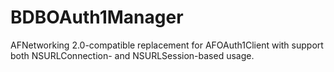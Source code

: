 BDBOAuth1Manager
=======================

AFNetworking 2.0-compatible replacement for AFOAuth1Client with support both NSURLConnection- and NSURLSession-based usage.
